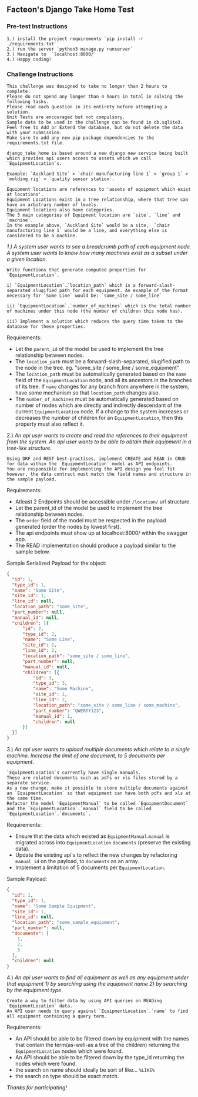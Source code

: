 ## Facteon's Django Take Home Test

### Pre-test Instructions

```
1.) install the project requirements `pip install -r ./requirements.txt`
2.) run the server `python3 manage.py runserver`
3.) Navigate to  `localhost:8000/`
4.) Happy coding!
```

### Challenge Instructions
```
This challenge was designed to take no longer than 2 hours to complete. 
Please do not spend any longer than 4 hours in total in solving the following tasks. 
Please read each question in its entirety before attempting a solution.
Unit Tests are encouraged but not compulsory.
Sample data to be used in the challenge can be found in db.sqlite3. 
Feel free to Add or Extend the database, but do not delete the data with your submission.
Make sure to add any new pip package dependencies to the requirements.txt file.
```

```
django_take_home is based around a new django new service being built which provides api users access to assets which we call `EquipmentLocation`s. 

Example: `Auckland Site` > `chair manufacturing line 1` > `group 1` > `molding rig` > `quality sensor station`. 

Equipment locations are references to 'assets of equipment which exist at locations'. 
Equipment Locations exist in a tree relationship, where that tree can have an arbitrary number of levels. 
Equipment locations also have categories. 
The 3 main categories of Equipment location are `site`, `line` and `machine`. 
In the example above, `Auckland Site` would be a site,  `chair manufacturing line 1` would be a line, and everything else is considered to be a machine.
 ```

_1.) A system user wants to see a breadcrumb path of each equipment node. A system user wants to know how many machines exist as a subset under a given location._

    Write functions that generate computed properties for `EquipmentLocation`.

    i) `EquipmentLocation`.`location_path` which is a forward-slash-separated slugified path for each equipment. An example of the format necessary for `Some Line` would be: `some_site / some_line`
        
    ii) `EquipmentLocation`.`number_of_machines` which is the total number of machines under this node (the number of children this node has).
    
    iii) Implement a solution which reduces the query time taken to the database for these properties.
     
Requirements:
* Let the `parent_id` of the model be used to implement the tree relationship between nodes. 
* The `location_path` must be a forward-slash-separated, slugified path to the node in the tree. eg. "some_site / some_line / some_equipment"
* The `location_path` must be automatically generated based on the `name` field of the `EquipmentLocation` node, and all its ancestors in the branches of its tree. If `name` changes for any branch from anywhere in the system, have some mechanism so that `location_path` changes also.
* The `number_of_machines` must be automatically generated based on number of nodes which are directly and indirectly descendant of the current `EquipmentLocation` node. If a change to the system increases or decreases the number of children for an `EquipmentLocation`, then this property must also reflect it.

2.) _An api user wants to create and read the references to their equipment from the system. An api user wants to be able to obtain their equipment in a tree-like structure._

    Using DRF and REST best-practises, implement CREATE and READ in CRUD for data within the `EquipmentLocation` model as API endpoints. 
    You are responsible for implementing the API design you feel fit however, the data contract must match the field names and structure in the sample payload.  
    
Requirements:
* Atleast 2 Endpoints should be accessible under `/location/` url structure.
* Let the parent_id of the model be used to implement the tree relationship between nodes.
* The `order` field of the model must be respected in the payload generated (order the nodes by lowest first).
* The api endpoints must show up at localhost:8000/ within the swagger app.
* The READ implementation should produce a payload similar to the sample below.

Sample Serialized Payload for the object:
```json
{
  "id": 1,
  "type_id": 1,
  "name": "Some Site",
  "site_id": 1,
  "line_id": null,
  "location_path": "some_site",
  "part_number": null,
  "manual_id": null,
  "children": [{
      "id": 2,
      "type_id": 2,
      "name": "Some Line",
      "site_id": 1,
      "line_id": 2,
      "location_path": "some_site / some_line",
      "part_number": null,
      "manual_id": null,
      "children": [{
          "id": 3,
          "type_id": 3,
          "name": "Some Machine",
          "site_id": 1,
          "line_id": 2,
          "location_path": "some_site / some_line / some_machine",
          "part_number": "QWERTY123",
          "manual_id": 1,
          "children": null      
      }]  
  }] 
}

```

3.) _An api user wants to upload multiple documents which relate to a single machine. Increase the limit of one document, to 5 documents per equipment_. 


    `EquipmentLocation`s currently have single manuals. 
    These are related documents such as pdfs or xls files stored by a separate service. 
    As a new change, make it possible to store multiple documents against an `EquipmentLocation` so that equipment can have both pdfs and xls at the same time. 
    Refactor the model `EquipmentManual` to be called `EquipmentDocument` and the `EquipmentLocation`.`manual` field to be called `EquipmentLocation`.`documents`.
    
Requirements: 
* Ensure that the data which existed as `EquipmentManual`.`manual` is migrated across into `EquipmentLocation`.`documents` (preserve the existing data).
* Update the existing api's to reflect the new changes by refactoring `manual_id` on the payload, to `documents` as an array.
* Implement a limitation of 5 documents per `EquipmentLocation`.

Sample Payload:
```json
{
  "id": 1,
  "type_id": 1,
  "name": "Some Sample Equipment",
  "site_id": 1,
  "line_id": null,
  "location_path": "some_sample_equipment",
  "part_number": null,
  "documents": [
    1,
    2,
    3
  ],
  "children": null
}
```

4.) _An api user wants to find all equipment as well as any equipment under that equipment 1) by searching using the equipment name 2) by searching by the equipment type_. 

    Create a way to filter data by using API queries on READing `EquipmentLocation` data. 
    An API user needs to query against `EquipmentLocation`.`name` to find all equipment containing a query term. 

Requirements:
* An API should be able to be filtered down by equipment with the names that contain the term(as-well-as a tree of the children) returning the `EquipmentLocation` nodes which were found.
* An API should be  able to be filtered down by the type_id returning the nodes which were found.
* the search on name should ideally be sort of like... `%LIKE%`
* the search on type should be exact match. 

_Thanks for participating!_
